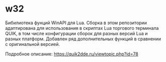 # w32
Бибилиотека фунций WinAPI для Lua.
Сборка в этом репозитории адаптирована для использования в скриптах Lua торгового терминала QUIK, в том числе конфигурации сборок  для разных версий Lua и разных платформ.
Добавлен ряд дополнительных функций в сравнении с оригинальной версией.

Подробное описание:
https://quik2dde.ru/viewtopic.php?id=78
